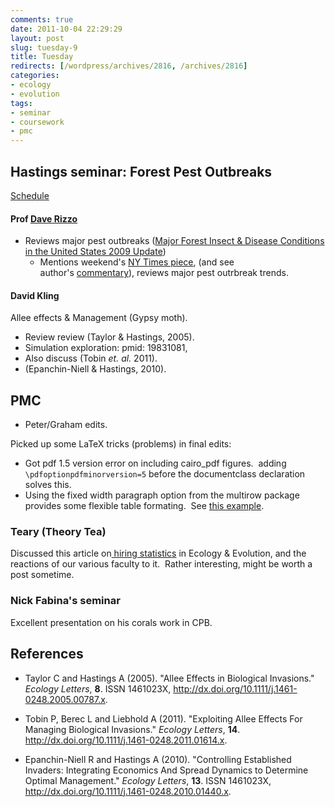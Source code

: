 ```yaml
---
comments: true
date: 2011-10-04 22:29:29
layout: post
slug: tuesday-9
title: Tuesday
redirects: [/wordpress/archives/2816, /archives/2816]
categories:
- ecology 
- evolution
tags:
- seminar
- coursework
- pmc
---
```


## Hastings seminar: Forest Pest Outbreaks

[Schedule](https://docs.google.com/document/d/17SN6FmLrhLrUNbaBgbH9iPVJX2I7ArVl3FdMJXX8QdA/edit?hl=en_US)


#### Prof [Dave Rizzo](http://plantpathology.ucdavis.edu/faculty/rizzo/lab/PI.html)

* Reviews major pest outbreaks ([Major Forest Insect & Disease Conditions in the United States 2009 Update](http://www.fs.fed.us/foresthealth/publications/ConditionsReport_09_final.pdf))
  * Mentions weekend's [NY Times piece](http://www.nytimes.com/2011/10/01/science/earth/01forest.html?_r=2&ref=temperaturerising), (and see author's [commentary](http://green.blogs.nytimes.com/2011/10/03/dying-forests-how-bad-is-it-really/)), reviews major pest outrbreak trends.


#### David Kling

Allee effects & Management (Gypsy moth).
* Review review (Taylor & Hastings, 2005).
* Simulation exploration: pmid: 19831081,
* Also discuss (Tobin _et. al._ 2011).
* (Epanchin-Niell & Hastings, 2010).




## PMC
	
* Peter/Graham edits.

Picked up some LaTeX tricks (problems) in final edits:
* Got pdf 1.5 version error on including cairo_pdf figures.  adding ` \pdfoptionpdfminorversion=5` before the documentclass declaration solves this.
* Using the fixed width paragraph option from the multirow package provides some flexible table formating.  See [this example](http://stackoverflow.com/questions/2797270/advanced-table-in-latex-with-multiline-cells).

### Teary (Theory Tea)


Discussed this article on[ hiring statistics](http://www.sfu.ca/~mcollard/documents/MarshallJ.C.etal.2009.pdf) in Ecology & Evolution, and the reactions of our various faculty to it.  Rather interesting, might be worth a post sometime.


### Nick Fabina's seminar


Excellent presentation on his corals work in CPB.

## References


- Taylor C and Hastings A (2005).
"Allee Effects in Biological Invasions."
*Ecology Letters*, **8**.
ISSN 1461023X, <a href="http://dx.doi.org/10.1111/j.1461-0248.2005.00787.x">http://dx.doi.org/10.1111/j.1461-0248.2005.00787.x</a>.

- Tobin P, Berec L and Liebhold A (2011).
"Exploiting Allee Effects For Managing Biological Invasions."
*Ecology Letters*, **14**.
<a href="http://dx.doi.org/10.1111/j.1461-0248.2011.01614.x">http://dx.doi.org/10.1111/j.1461-0248.2011.01614.x</a>.

- Epanchin-Niell R and Hastings A (2010).
"Controlling Established Invaders: Integrating Economics And Spread Dynamics to Determine Optimal Management."
*Ecology Letters*, **13**.
ISSN 1461023X, <a href="http://dx.doi.org/10.1111/j.1461-0248.2010.01440.x">http://dx.doi.org/10.1111/j.1461-0248.2010.01440.x</a>.
